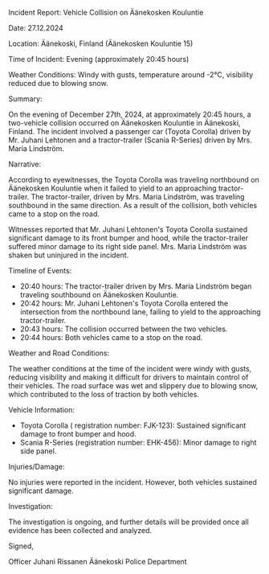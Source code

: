 Incident Report: Vehicle Collision on Äänekosken Kouluntie

Date: 27.12.2024

Location: Äänekoski, Finland (Äänekosken Kouluntie 15)

Time of Incident: Evening (approximately 20:45 hours)

Weather Conditions: Windy with gusts, temperature around -2°C, visibility reduced due to blowing snow.

Summary:

On the evening of December 27th, 2024, at approximately 20:45 hours, a two-vehicle collision occurred on Äänekosken Kouluntie in Äänekoski, Finland. The incident involved a passenger car (Toyota Corolla) driven by Mr. Juhani Lehtonen and a tractor-trailer (Scania R-Series) driven by Mrs. Maria Lindström.

Narrative:

According to eyewitnesses, the Toyota Corolla was traveling northbound on Äänekosken Kouluntie when it failed to yield to an approaching tractor-trailer. The tractor-trailer, driven by Mrs. Maria Lindström, was traveling southbound in the same direction. As a result of the collision, both vehicles came to a stop on the road.

Witnesses reported that Mr. Juhani Lehtonen's Toyota Corolla sustained significant damage to its front bumper and hood, while the tractor-trailer suffered minor damage to its right side panel. Mrs. Maria Lindström was shaken but uninjured in the incident.

Timeline of Events:

* 20:40 hours: The tractor-trailer driven by Mrs. Maria Lindström began traveling southbound on Äänekosken Kouluntie.
* 20:42 hours: Mr. Juhani Lehtonen's Toyota Corolla entered the intersection from the northbound lane, failing to yield to the approaching tractor-trailer.
* 20:43 hours: The collision occurred between the two vehicles.
* 20:44 hours: Both vehicles came to a stop on the road.

Weather and Road Conditions:

The weather conditions at the time of the incident were windy with gusts, reducing visibility and making it difficult for drivers to maintain control of their vehicles. The road surface was wet and slippery due to blowing snow, which contributed to the loss of traction by both vehicles.

Vehicle Information:

* Toyota Corolla ( registration number: FJK-123): Sustained significant damage to front bumper and hood.
* Scania R-Series (registration number: EHK-456): Minor damage to right side panel.

Injuries/Damage:

No injuries were reported in the incident. However, both vehicles sustained significant damage.

Investigation:

The investigation is ongoing, and further details will be provided once all evidence has been collected and analyzed.

Signed,

Officer Juhani Rissanen
Äänekoski Police Department